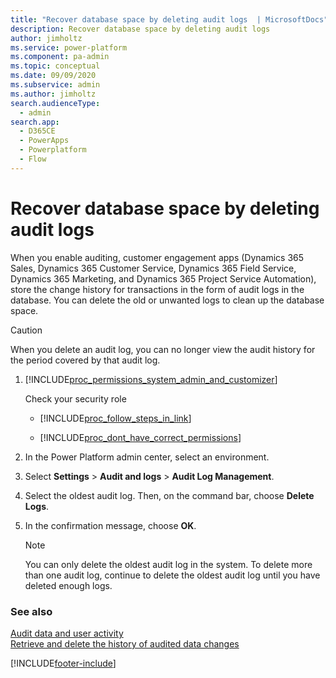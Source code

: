 ```yaml
---
title: "Recover database space by deleting audit logs  | MicrosoftDocs"
description: Recover database space by deleting audit logs
author: jimholtz
ms.service: power-platform
ms.component: pa-admin
ms.topic: conceptual
ms.date: 09/09/2020
ms.subservice: admin
ms.author: jimholtz
search.audienceType: 
  - admin
search.app:
  - D365CE
  - PowerApps
  - Powerplatform
  - Flow
---
```

# Recover database space by deleting audit logs

When you enable auditing, customer engagement apps (Dynamics 365 Sales, Dynamics 365 Customer Service, Dynamics 365 Field Service, Dynamics 365 Marketing, and Dynamics 365 Project Service Automation), store the change history for transactions in the form of audit logs in the database. You can delete the old or unwanted logs to clean up the database space.  
  
> [!CAUTION]
>  When you delete an audit log, you can no longer view the audit history for the period covered by that audit log.  
  
1. [!INCLUDE[proc_permissions_system_admin_and_customizer](../includes/proc-permissions-system-admin-and-customizer.md)]  
  
    Check your security role  
  
   - [!INCLUDE[proc_follow_steps_in_link](../includes/proc-follow-steps-in-link.md)]  
  
   - [!INCLUDE[proc_dont_have_correct_permissions](../includes/proc-dont-have-correct-permissions.md)]  
  
2. In the Power Platform admin center, select an environment. 

3. Select **Settings** > **Audit and logs** > **Audit Log Management**.  
  
4. Select the oldest audit log. Then, on the command bar, choose **Delete Logs**.  
  
5. In the confirmation message, choose **OK**.  
  
   > [!NOTE]
   >  You can only delete the oldest audit log in the system. To delete more than one audit log, continue to delete the oldest audit log until you have deleted enough logs.  
  
### See also  
[Audit data and user activity](audit-data-user-activity.md)<br />
[Retrieve and delete the history of audited data changes](/powerapps/developer/common-data-service/retrieve-and-delete-the-history-of-audited-data-changes)


[!INCLUDE[footer-include](../includes/footer-banner.md)]